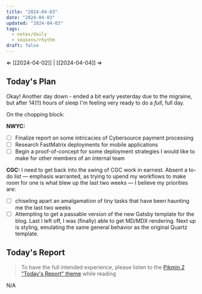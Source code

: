```yaml
---
title: "2024-04-03"
date: "2024-04-03"
updated: "2024-04-03"
tags:
  - notes/daily
  - seasons/rhythm
draft: false
---
```

⇐ [[2024-04-02]] |  [[2024-04-04]] ⇒

## Today's Plan

Okay! Another day down - ended a bit early yesterday due to the migraine, but after 14(!!) hours of sleep I'm feeling very ready to do a *full*, full day.

On the chopping block:

**NWYC:**
- [ ] Finalize report on some intricacies of Cybersource payment processing
- [ ] Research FastMatrix deployments for mobile applications
- [ ] Begin a proof-of-concept for some deployment strategies I would like to make for other members of an internal team

**CGC:**
I need to get back into the swing of CGC work in earnest. Absent a to-do list — emphasis warranted, as trying to upend my workflows to make room for one is what blew up the last two weeks — I believe my priorities are:
- [ ] chiseling apart an amalgamation of tiny tasks that have been haunting me the last two weeks
- [ ] Attempting to get a passable version of the new Gatsby template for the blog. Last I left off, I was (finally) able to get MD/MDX rendering. Next up is styling, emulating the same general behavior as the original Quartz template.

## Today's Report

> To have the full intended experience, please listen to the [Pikmin 2 "Today's Report" theme](https://www.youtube.com/watch?v=l1fCmKZnq3U&list=PLwyW5mbdZMGN8mGTqvDhsBs37SW4TkHcw&index=85) while reading

N/A

[^1]: [[caveat-lector|caveat lector]] — This is a daily note! I don't actively maintain any information in daily notes, so please be cautious in following any advice here.
[^2]: https://developer.cybersource.com/docs/cybs/en-us/digital-accept-flex/developer/all/rest/digital-accept-flex/da-flex-api-intro.html - Flex API, warning against client-side implementation. Redirects to Unified Checkout
